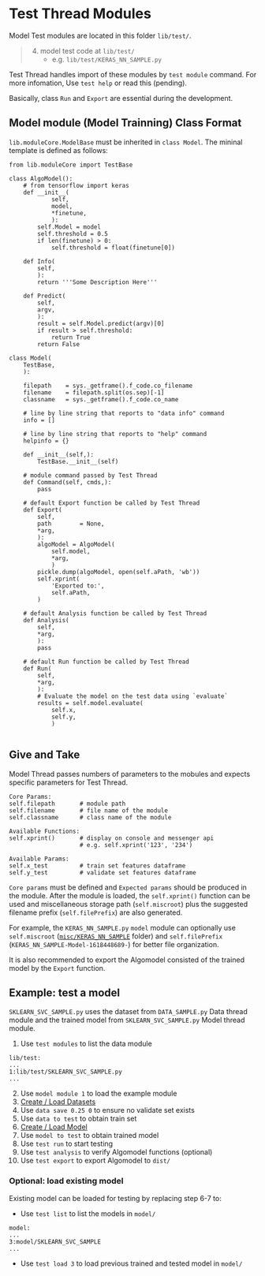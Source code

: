 # Test Thread Modules

Model Test modules are located in this folder `lib/test/`.
> 4. model test code at `lib/test/`
>     - e.g. `lib/test/KERAS_NN_SAMPLE.py `

Test Thread handles import of these modules by `test module` command. For more infomation, Use `test help` or read this (pending).

Basically, class `Run` and `Export` are essential during the development.

## Model module (Model Trainning) Class Format
`lib.moduleCore.ModelBase` must be inherited in `class Model`. The mininal template is defined as follows:
```
from lib.moduleCore import TestBase

class AlgoModel():
    # from tensorflow import keras
    def __init__(
            self,
            model,
            *finetune,
            ):
        self.Model = model
        self.threshold = 0.5
        if len(finetune) > 0:
            self.threshold = float(finetune[0])
    
    def Info(
        self,
        ):        
        return '''Some Description Here'''

    def Predict(
        self,
        argv,
        ):
        result = self.Model.predict(argv)[0]
        if result > self.threshold:
            return True
        return False

class Model(
    TestBase,
    ):

    filepath    = sys._getframe().f_code.co_filename
    filename    = filepath.split(os.sep)[-1]
    classname   = sys._getframe().f_code.co_name

    # line by line string that reports to "data info" command
    info = []

    # line by line string that reports to "help" command
    helpinfo = {}

    def __init__(self,):
        TestBase.__init__(self)

    # module command passed by Test Thread
    def Command(self, cmds,):
        pass
    
    # default Export function be called by Test Thread
    def Export(
        self, 
        path        = None,
        *arg,
        ):
        algoModel = AlgoModel(
            self.model,
            *arg,
            )
        pickle.dump(algoModel, open(self.aPath, 'wb'))
        self.xprint(
            'Exported to:',
            self.aPath,
        )
        
    # default Analysis function be called by Test Thread
    def Analysis(
        self,
        *arg,
        ):
        pass
    
    # default Run function be called by Test Thread
    def Run(
        self,
        *arg,
        ):
        # Evaluate the model on the test data using `evaluate`
        results = self.model.evaluate(
            self.x,
            self.y,
            )
        
```
## Give and Take
Model Thread passes numbers of parameters to the mobules and expects specific parameters for Test Thread.
```
Core Params:
self.filepath       # module path
self.filename       # file name of the module 
self.classname      # class name of the module

Available Functions:
self.xprint()       # display on console and messenger api
                    # e.g. self.xprint('123', '234')

Available Params:
self.x_test         # train set features dataframe
self.y_test         # validate set features dataframe
```
`Core params` must be defined and `Expected params` should be produced in the module. After the module is loaded, the `self.xprint()` function can be used and miscellaneous storage path (`self.miscroot`) plus the suggested filename prefix (`self.filePrefix`) are also generated.

For example, the `KERAS_NN_SAMPLE.py` `model` module can optionally use `self.miscroot` ([`misc/KERAS_NN_SAMPLE`](misc) folder) and `self.filePrefix` (`KERAS_NN_SAMPLE-Model-1618448689-`) for better file organization.

It is also recommended to export the Algomodel consisted of the trained model by the `Export` function.

## Example: test a model
`SKLEARN_SVC_SAMPLE.py` uses the dataset from `DATA_SAMPLE.py` Data thread module and the trained model from `SKLEARN_SVC_SAMPLE.py` Model thread module.
1. Use `test modules` to list the data module
```
lib/test:
...
1:lib/test/SKLEARN_SVC_SAMPLE.py
...
```
2. Use `model module 1` to load the example module
3. [Create / Load Datasets](./lib/data/README.md)
4. Use `data save 0.25 0` to ensure no validate set exists
5. Use `data to test` to obtain train set
6. [Create / Load Model](./lib/test/README.md)
7. Use `model to test` to obtain trained model
8. Use `test run` to start testing
9. Use `test analysis` to verify Algomodel functions (optional)
10. Use `test export` to export Algomodel to `dist/`

### Optional: load existing model
Existing model can be loaded for testing by replacing step 6-7 to:
- Use `test list` to list the models in `model/`
```
model:
...
3:model/SKLEARN_SVC_SAMPLE
...
```
- Use `test load 3` to load previous trained and tested model in `model/`
